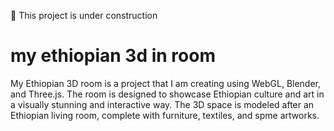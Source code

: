 🚧 This project is under construction
# my ethiopian 3d in room

My Ethiopian 3D room is a project that I am creating using WebGL, Blender, and Three.js. The room is designed to showcase Ethiopian culture and art in a visually stunning and interactive way. The 3D space is modeled after an Ethiopian living room, complete with furniture, textiles, and spme artworks.



